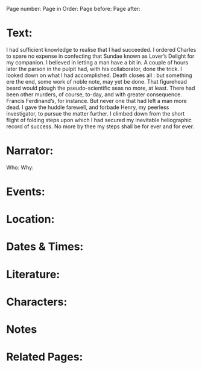 Page number:
Page in Order:
Page before:
Page after:

# Text:
I had sufficient knowledge to realise that I had succeeded. I ordered Charles to spare no expense in confecting that Sundae known as Lover’s Delight for my companion. I believed in letting a man have a bit in. A couple of hours later the parson in the pulpit had, with his collaborator, done the trick. I looked down on what I had accomplished. Death closes all : but something ere the end, some work of noble note, may yet be done. That figurehead beard would plough the pseudo-scientific seas no more, at least. There had been other murders, of course, to-day, and with greater consequence. Francis Ferdinand’s, for instance. But never one that had left a man more dead. I gave the huddle farewell, and forbade Henry, my peerless investigator, to pursue the matter further. I climbed down from the short flight of folding steps upon which I had secured my inevitable heliographic record of success. No more by thee my steps shall be for ever and for ever.



# Narrator:
Who:
Why:

# Events:

# Location:

# Dates & Times:

# Literature:

# Characters:

# Notes

# Related Pages:
